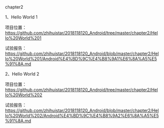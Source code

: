 chapter2

1、Hello World 1

项目位置：https://github.com/zhihuistar/2018118120_Android/tree/master/chapter2/Hello%20World%201

试验报告：https://github.com/zhihuistar/2018118120_Android/blob/master/chapter2/Hello%20World%201/Android%E4%BD%9C%E4%B8%9A1%E6%8A%A5%E5%91%8A.md

2、Hello World 2

项目位置：https://github.com/zhihuistar/2018118120_Android/tree/master/chapter2/Hello%20World%202

试验报告：https://github.com/zhihuistar/2018118120_Android/blob/master/chapter2/Hello%20World%202/Android%E4%BD%9C%E4%B8%9A2%E6%8A%A5%E5%91%8A.md